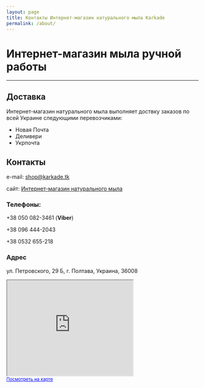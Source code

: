 ```yaml
---
layout: page
title: Контакты Интернет-магазин натурального мыла Karkade
permalink: /about/
---
```


# Интернет-магазин мыла ручной работы
------

## Доставка

Интернет-магазин натурального мыла выполняет доствку заказов по всей Украине следующими перевозчиками:

  - Новая Почта
  - Деливери
  - Укрпочта


## Контакты

e-mail: [shop@karkade.tk](mailto:shop@karkade.tk)

сайт: [Интернет-магазин натурального мыла](http://karkade.com.ua)

### Телефоны:

+38 050 082-3461 (**Viber**)

+38 096 444-2043

+38 0532 655-218

### Адрес

ул. Петровского, 29 Б, г. Полтава, Украина, 36008

<iframe width="330" height="250" frameborder="1" scrolling="no" marginheight="0" marginwidth="0" src="https://www.google.com/maps?f=q&amp;source=s_q&amp;hl=uk&amp;geocode=&amp;q=%D0%9D%D0%B0%D1%82%D1%83%D1%80%D0%B0%D0%BB%D1%8C%D0%BD%D0%BE%D0%B5+%D0%BC%D1%8B%D0%BB%D0%BE+%D1%80%D1%83%D1%87%D0%BD%D0%BE%D0%B9+%D1%80%D0%B0%D0%B1%D0%BE%D1%82%D1%8B&amp;aq=&amp;sll=49.551929,34.517583&amp;sspn=0.016176,0.044847&amp;ie=UTF8&amp;hq=%D0%9D%D0%B0%D1%82%D1%83%D1%80%D0%B0%D0%BB%D1%8C%D0%BD%D0%BE%D0%B5+%D0%BC%D1%8B%D0%BB%D0%BE+%D1%80%D1%83%D1%87%D0%BD%D0%BE%D0%B9+%D1%80%D0%B0%D0%B1%D0%BE%D1%82%D1%8B&amp;hnear=&amp;ll=49.552263,34.518249&amp;spn=0.016342,0.044847&amp;t=m&amp;z=14&amp;iwloc=A&amp;cid=17719675215627296624&amp;output=embed"></iframe><br /><small><a href="https://www.google.com/maps?f=q&amp;source=embed&amp;hl=uk&amp;geocode=&amp;q=%D0%9D%D0%B0%D1%82%D1%83%D1%80%D0%B0%D0%BB%D1%8C%D0%BD%D0%BE%D0%B5+%D0%BC%D1%8B%D0%BB%D0%BE+%D1%80%D1%83%D1%87%D0%BD%D0%BE%D0%B9+%D1%80%D0%B0%D0%B1%D0%BE%D1%82%D1%8B&amp;aq=&amp;sll=49.551929,34.517583&amp;sspn=0.016176,0.044847&amp;ie=UTF8&amp;hq=%D0%9D%D0%B0%D1%82%D1%83%D1%80%D0%B0%D0%BB%D1%8C%D0%BD%D0%BE%D0%B5+%D0%BC%D1%8B%D0%BB%D0%BE+%D1%80%D1%83%D1%87%D0%BD%D0%BE%D0%B9+%D1%80%D0%B0%D0%B1%D0%BE%D1%82%D1%8B&amp;hnear=&amp;ll=49.552263,34.518249&amp;spn=0.016342,0.044847&amp;t=m&amp;z=14&amp;iwloc=A&amp;cid=17719675215627296624" style="color:#0000FF;text-align:left">Посмотреть на карте</a></small>


